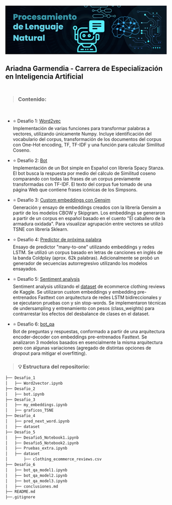 ![](https://github.com/arigarmendia/NLP/blob/main/banner_NLP.png)

##  Ariadna Garmendia - Carrera de Especialización en Inteligencia Artificial  <br /><br />

> ###   Contenido: <br />
<br />

*   ⭐ Desafío 1: [Word2vec](https://github.com/arigarmendia/NLP/blob/main/Desafio_1/Word2vector.ipynb)<br />
    Implementación de varias funciones para transformar palabras a vectores, utilizando únicamente Numpy. Incluye identificación del vocabulario del corpus, transformación de los documentos del corpus con One-Hot encoding, TF, TF-IDF y una función para calcular Similitud Coseno.  

*   ⭐ Desafío 2: [Bot](https://github.com/arigarmendia/NLP/blob/main/Desafio_2/bot.ipynb) <br />
    Implementación de un Bot simple en Español con librería Spacy Stanza. El bot busca la respuesta por medio del cálculo de Similitud coseno comparando con todas las frases de un corpus previamente transformadas con TF-IDF. El texto del corpus fue tomado de una página Web que contiene frases icónicas de los Simpsons. 

*   ⭐ Desafío 3: [Custom embeddings con Gensim](https://github.com/arigarmendia/NLP/tree/main/Desafio_3) <br />
    Generación y ensayo de embeddings creados con la librería Gensim a partir de los modelos CBOW y Skipgram. Los embeddings se generaron a partir de un corpus en español basado en el cuento "El caballero de la armadura oxidada". Para visualizar agrupación entre vectores se utilizó TSNE con librería Sklearn.

*   ⭐ Desafío 4: [Predictor de próxima palabra](https://github.com/arigarmendia/NLP/blob/main/Desafio_4/pred_next_word.ipynb) <br />
    Ensayo de predictor "many-to-one" utilizando embeddings y redes LSTM. Se utilizó un corpus basado en letras de canciones en inglés de la banda Coldplay (aprox. 62k palabras). Adicionalmente se probó un generador de secuencias autorregresivo utilizando los modelos ensayados.

*   ⭐ Desafío 5: [Sentiment analysis](https://github.com/arigarmendia/NLP/tree/main/Desafio_5)<br />
    Sentiment analysis utilizando el [dataset](https://www.kaggle.com/datasets/nicapotato/womens-ecommerce-clothing-reviews/code) de ecommerce clothing reviews de Kaggle. Se utilizaron custom embeddings y embedding pre-entrenados Fasttext con arquitectura de redes LSTM bidireccionales y se ejecutaron pruebas con y sin stop-words. Se implementaron técnicas de undersampling y entrenamiento con pesos (class_weights) para contrarrestar los efectos del desbalance de clases en el dataset.


*   ⭐ Desafío 6: [bot_qa](https://github.com/arigarmendia/NLP/tree/main/Desafio_6)<br />
    Bot de preguntas y respuestas, conformado a partir de una arquitectura encoder-decoder con embeddings pre-entrenados Fasttext. Se analizaron 3 modelos basados en esencialmente la misma arquitectura pero con algunas variaciones (agregado de distintas opciones de dropout para mitigar el overfitting). 


> ### 💡 Estructura del repositorio:<br />
```bash
├── Desafio_1
│   ├── Word2vector.ipynb
├── Desafio_2
│   ├── bot.ipynb
├── Desafio_3
│   ├── my_embeddings.ipynb
│   ├── graficos_TSNE
├── Desafio_4
│   ├── pred_next_word.ipynb
│   ├── dataset
├── Desafio_5
│   ├── Desafio5_Notebook1.ipynb
│   ├── Desafio5_Notebook2.ipynb
│   ├── Pruebas_extra.ipynb
│   ├── dataset
│       ├── clothing_ecommerce_reviews.csv
├── Desafio_6
│   ├── bot_qa_model1.ipynb
│   ├── bot_qa_model2.ipynb
│   ├── bot_qa_model3.ipynb
│   ├── conclusiones.md
├── README.md
├──.gitignore
```
<br />
